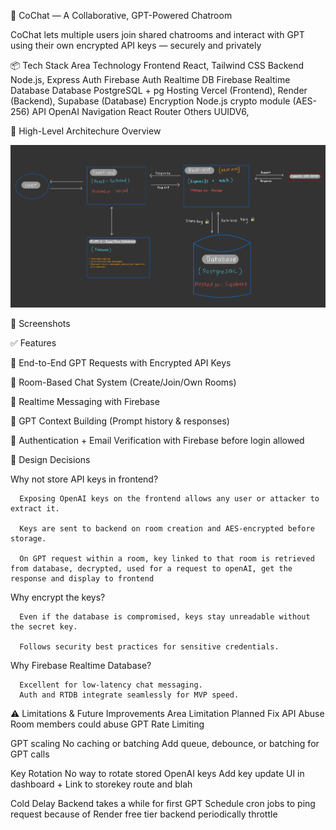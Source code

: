 🧠 CoChat — A Collaborative, GPT-Powered Chatroom

CoChat lets multiple users join shared chatrooms and interact with GPT using their own encrypted API keys — securely and privately

📦 Tech Stack
Area                 Technology
Frontend	            React, Tailwind CSS
Backend	            Node.js, Express
Auth	               Firebase Auth
Realtime DB	         Firebase Realtime Database
Database	            PostgreSQL + pg
Hosting	            Vercel (Frontend), Render (Backend), Supabase (Database)
Encryption	         Node.js crypto module (AES-256)
API                  OpenAI
Navigation           React Router
Others               UUIDV6, 


📐 High-Level Architechure Overview

![alt text](IMG_0112.jpeg)



📸 Screenshots



✅ Features

   🔐 End-to-End GPT Requests with Encrypted API Keys

   👥 Room-Based Chat System (Create/Join/Own Rooms)

   🔄 Realtime Messaging with Firebase

   🧠 GPT Context Building (Prompt history & responses)

   📧 Authentication + Email Verification with Firebase before login allowed




🤔 Design Decisions

   Why not store API keys in frontend?

      Exposing OpenAI keys on the frontend allows any user or attacker to extract it.

      Keys are sent to backend on room creation and AES-encrypted before storage.

      On GPT request within a room, key linked to that room is retrieved from database, decrypted, used for a request to openAI, get the response and display to frontend

   Why encrypt the keys?

      Even if the database is compromised, keys stay unreadable without the secret key.

      Follows security best practices for sensitive credentials.

   Why Firebase Realtime Database?

      Excellent for low-latency chat messaging.
      Auth and RTDB integrate seamlessly for MVP speed.



⚠️ Limitations & Future Improvements
   Area	          Limitation	                          Planned Fix
   API Abuse	    Room members could abuse GPT         Rate Limiting 

   GPT scaling     No caching or batching               Add queue, debounce, or batching 
                                                        for GPT calls 

   Key Rotation    No way to rotate stored OpenAI keys  Add key update UI in dashboard +
                                                        Link to storekey route and blah

   Cold Delay      Backend takes a while for first GPT  Schedule cron jobs to ping 
                   request because of Render free tier  backend periodically  throttle                                    
                   
                  